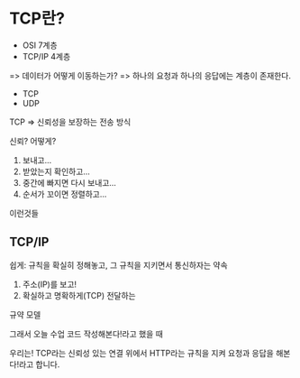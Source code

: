 # TCP란?

- OSI 7계층
- TCP/IP 4계층

=> 데이터가 어떻게 이동하는가?
=> 하나의 요청과 하나의 응답에는 계층이 존재한다.

- TCP
- UDP

TCP => 신뢰성을 보장하는 전송 방식

신뢰? 어떻게?

1. 보내고...
2. 받았는지 확인하고...
3. 중간에 빠지면 다시 보내고...
4. 순서가 꼬이면 정렬하고...

이런것들

## TCP/IP

쉽게: 규칙을 확실히 정해놓고, 그 규칙을 지키면서 통신하자는 약속

1. 주소(IP)를 보고!
2. 확실하고 명확하게(TCP) 전달하는

규약 모델

그래서 오늘 수업 코드 작성해본다!라고 했을 때

우리는! TCP라는 신뢰성 있는 연결 위에서 HTTP라는 규칙을 지켜 요청과 응답을 해본다!라고 합니다.


